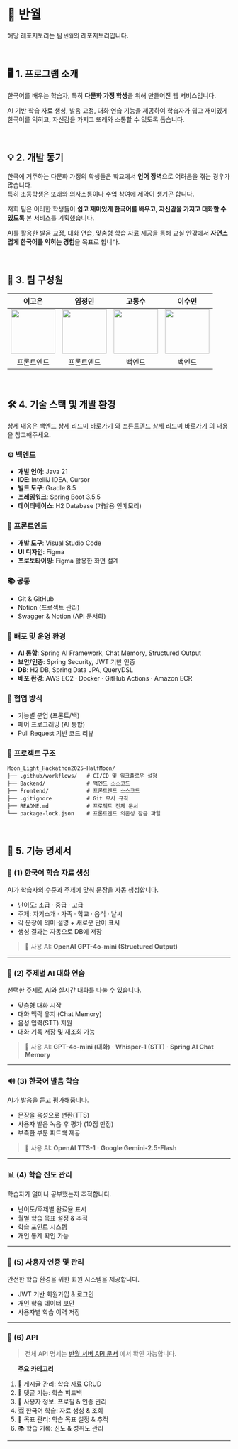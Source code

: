 ﻿# 🌙 반월

해당 레포지토리는 팀 `반월`의 레포지토리입니다.

<br>

## 🖥 1. 프로그램 소개

한국어를 배우는 학습자, 특히 **다문화 가정 학생**을 위해 만들어진 웹 서비스입니다.

AI 기반 학습 자료 생성, 발음 교정, 대화 연습 기능을 제공하여 학습자가 쉽고 재미있게 한국어를 익히고, 자신감을 가지고 또래와 소통할 수 있도록 돕습니다.

<br>

## 💡 2. 개발 동기

한국에 거주하는 다문화 가정의 학생들은 학교에서 **언어 장벽**으로 어려움을 겪는 경우가 많습니다.  
특히 초등학생은 또래와 의사소통이나 수업 참여에 제약이 생기곤 합니다.  

저희 팀은 이러한 학생들이 **쉽고 재미있게 한국어를 배우고, 자신감을 가지고 대화할 수 있도록** 본 서비스를 기획했습니다.  

AI를 활용한 발음 교정, 대화 연습, 맞춤형 학습 자료 제공을 통해 교실 안팎에서 **자연스럽게 한국어를 익히는 경험**을 목표로 합니다.

<br>
  
## 👥 3. 팀 구성원

| 이고은 | 임정민 | 고동수 | 이수민 |
|:----:|:----:|:----:|:----:|
|[<img src="https://github.com/KOEUN1122.png" width="100px">](https://github.com/KOEUN1122) | [<img src="https://github.com/ljungmin.png" width="100px">](https://github.com/ljungmin) |[<img src="https://github.com/kdongsu5509.png" width="100px">](https://github.com/kdongsu5509)  | [<img src="https://github.com/lssm-c.png" width="100px">](https://github.com/lssm-c) |
| 프론트엔드 | 프론트엔드 | 백엔드 | 백엔드 |

<br>

## 🛠 4. 기술 스택 및 개발 환경

 상세 내용은 [백엔드 상세 리드미 바로가기](./Backend/README.md) 와 [프론트엔드 상세 리드미 바로가기](./Frontend/README.md) 의 내용을 참고해주세요.

### ⚙️ 백엔드

- **개발 언어**: Java 21
- **IDE**: IntelliJ IDEA, Cursor
- **빌드 도구**: Gradle 8.5
- **프레임워크**: Spring Boot 3.5.5
- **데이터베이스**: H2 Database (개발용 인메모리)

### 🎨 프론트엔드

- **개발 도구**: Visual Studio Code
- **UI 디자인**: Figma
- **프로토타이핑**: Figma 활용한 화면 설계

### 📚 공통

- Git & GitHub  
- Notion (프로젝트 관리)  
- Swagger & Notion (API 문서화)  

### 🚀 배포 및 운영 환경

- **AI 통합**: Spring AI Framework, Chat Memory, Structured Output  
- **보안/인증**: Spring Security, JWT 기반 인증  
- **DB**: H2 DB, Spring Data JPA, QueryDSL  
- **배포 환경**: AWS EC2 · Docker · GitHub Actions · Amazon ECR

### 🤝 협업 방식

- 기능별 분업 (프론트/백)  
- 페어 프로그래밍 (AI 통합)  
- Pull Request 기반 코드 리뷰  

### 📂 프로젝트 구조

```
Moon_Light_Hackathon2025-HalfMoon/
├── .github/workflows/   # CI/CD 및 워크플로우 설정
├── Backend/             # 백엔드 소스코드
├── Frontend/            # 프론트엔드 소스코드
├── .gitignore           # Git 무시 규칙
├── README.md            # 프로젝트 전체 문서
└── package-lock.json    # 프론트엔드 의존성 잠금 파일
```

<br>

## 🚀 5. 기능 명세서

### 🌱 (1) 한국어 학습 자료 생성

AI가 학습자의 수준과 주제에 맞춰 문장을 자동 생성합니다.  

- 난이도: 초급 · 중급 · 고급  
- 주제: 자기소개 · 가족 · 학교 · 음식 · 날씨  
- 각 문장에 의미 설명 + 새로운 단어 표시  
- 생성 결과는 자동으로 DB에 저장  

> 🧠 사용 AI: **OpenAI GPT-4o-mini (Structured Output)**

---

### 💬 (2) 주제별 AI 대화 연습

선택한 주제로 AI와 실시간 대화를 나눌 수 있습니다.  

- 맞춤형 대화 시작  
- 대화 맥락 유지 (Chat Memory)  
- 음성 입력(STT) 지원  
- 대화 기록 저장 및 재조회 가능  

> 🧠 사용 AI: **GPT-4o-mini (대화)** · **Whisper-1 (STT)** · **Spring AI Chat Memory**

---

### 🔊 (3) 한국어 발음 학습

AI가 발음을 듣고 평가해줍니다.  

- 문장을 음성으로 변환(TTS)  
- 사용자 발음 녹음 후 평가 (10점 만점)  
- 부족한 부분 피드백 제공  

> 🧠 사용 AI: **OpenAI TTS-1** · **Google Gemini-2.5-Flash**

---

### 📊 (4) 학습 진도 관리

학습자가 얼마나 공부했는지 추적합니다.  

- 난이도/주제별 완료율 표시  
- 월별 학습 목표 설정 & 추적  
- 학습 포인트 시스템  
- 개인 통계 확인 가능  

---

### 🔐 (5) 사용자 인증 및 관리

안전한 학습 환경을 위한 회원 시스템을 제공합니다.

- JWT 기반 회원가입 & 로그인  
- 개인 학습 데이터 보안  
- 사용자별 학습 이력 저장  

---

### 📝 (6) API
>
> 전체 API 명세는 [반월 서버 API 문서](http://3.36.107.16/swagger-ui/index.html) 에서 확인 가능합니다.  

&nbsp;&nbsp;&nbsp;&nbsp;&nbsp;
**주요 카테고리**

1. 📄 게시글 관리: 학습 자료 CRUD  
2. 💭 댓글 기능: 학습 피드백  
3. 👤 사용자 정보: 프로필 & 인증 관리  
4. 🈴 한국어 학습: 자료 생성 & 조회  
5. 🎯 목표 관리: 학습 목표 설정 & 추적  
6. 📚 학습 기록: 진도 & 성취도 관리  

---
